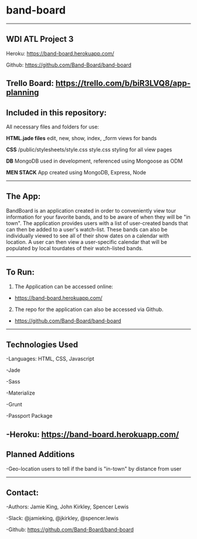 # band-board
-----------------
WDI ATL Project 3
-----------------
Heroku: https://band-board.herokuapp.com/

Github: https://github.com/Band-Board/band-board

Trello Board: https://trello.com/b/biR3LVQ8/app-planning
----------------------------
Included in this repository:
----------------------------

All necessary files and folders for use:

**HTML.jade files**
  edit, new, show, index, _form views for bands

**CSS**
  /public/stylesheets/style.css
    style.css                           styling for all view pages

**DB**
  MongoDB used in development, referenced using Mongoose as ODM

**MEN STACK**
  App created using MongoDB, Express, Node

---------
The App:
---------
BandBoard is an application created in order to conveniently view tour information
for your favorite bands, and to be aware of when they will be "in town". The application
provides users with a list of user-created bands that can then be added to a user's
watch-list. These bands can also be individually viewed to see all of their show dates on a calendar with location. A user can then view a user-specific calendar that will be populated by local tourdates
of their watch-listed bands.

-------
To Run:
-------
1. The Application can be accessed online:
  - https://band-board.herokuapp.com/

2. The repo for the application can also be accessed via Github.
  - https://github.com/Band-Board/band-board

-----------------
Technologies Used
-----------------
-Languages: HTML, CSS, Javascript

-Jade

-Sass

-Materialize

-Grunt

-Passport Package

-Heroku: https://band-board.herokuapp.com/
-----------------
Planned Additions
-----------------
-Geo-location users to tell if the band is "in-town" by distance from user


--------
Contact:
--------
-Authors: Jamie King, John Kirkley, Spencer Lewis

-Slack: @jamieking, @jkirkley, @spencer.lewis

-Github: https://github.com/Band-Board/band-board


